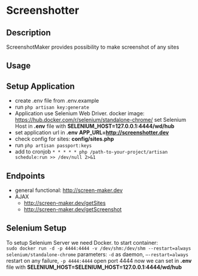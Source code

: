 # Screenshotter

## Description
ScreenshotMaker provides possibility to make screenshot of any sites

## Usage

## Setup Application
* create .env file from .env.example
* run ```php artisan key:generate```
* Application use Selenium Web Driver.
docker image: https://hub.docker.com/r/selenium/standalone-chrome/
set Selenium Host in **.env** file with **SELENIUM_HOST=127.0.0.1:4444/wd/hub**
* set application url in **.env** **APP_URL=http://screenshotter.dev**
* check config for sites: **config/sites.php**
* run ```php artisan passport:keys```
* add to cronjob ```* * * * * php /path-to-your-project/artisan schedule:run >> /dev/null 2>&1```

## Endpoints
* general functional: http://screen-maker.dev
* AJAX
  * http://screen-maker.dev/getSites
  * http://screen-maker.dev/getScreenshot

## Selenium Setup
To setup Selenium Server we need Docker.
to start container:<br>
```sudo docker run -d -p 4444:4444 -v /dev/shm:/dev/shm --restart=always selenium/standalone-chrome```
parameters: ```-d``` as daemon, ```—-restart=always``` restart on any failure, ```-p 4444:4444``` open port 4444
now we can set in **.env** file with **SELENIUM_HOST=SELENIUM_HOST=127.0.0.1:4444/wd/hub**
